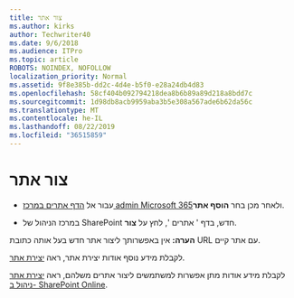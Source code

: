 ```yaml
---
title: צור אתר
ms.author: kirks
author: Techwriter40
ms.date: 9/6/2018
ms.audience: ITPro
ms.topic: article
ROBOTS: NOINDEX, NOFOLLOW
localization_priority: Normal
ms.assetid: 9f8e385b-dd2c-4d4e-b5f0-e28a24db4d83
ms.openlocfilehash: 58cf404b092794218dea8b6b89a89d218a8bdd7c
ms.sourcegitcommit: 1d98db8acb9959aba3b5e308a567ade6b62da56c
ms.translationtype: MT
ms.contentlocale: he-IL
ms.lasthandoff: 08/22/2019
ms.locfileid: "36515859"
---
```

# <a name="create-a-site"></a>צור אתר

- עבור אל [הדף אתרים במרכז admin Microsoft 365](https://portal.office.com/adminportal/home#/SitesList)ולאחר מכן בחר **הוסף אתר**. 
    
- במרכז הניהול של SharePoint חדש, בדף ' אתרים ', לחץ על **צור**. 
    
 **הערה:** אין באפשרותך ליצור אתר חדש בעל אותה כתובת URL עם אתר קיים. 
  
לקבלת מידע נוסף אודות יצירת אתר, ראה [יצירת אתר](https://go.microsoft.com/fwlink/?linkid=866295).
  
לקבלת מידע אודות מתן אפשרות למשתמשים ליצור אתרים משלהם, ראה [יצירת אתר ניהול ב- SharePoint Online](https://go.microsoft.com/fwlink/?linkid=866296).
  

